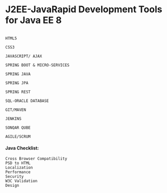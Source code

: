 # J2EE-JavaRapid Development Tools for Java EE 8

```

HTML5 

CSS3

JAVASCRIPT/ AJAX

SPRING BOOT & MICRO-SERVICES

SPRING JAVA

SPRING JPA

SPRING REST

SQL-ORACLE DATABASE

GIT/MAVEN

JENKINS

SONQAR QUBE

AGILE/SCRUM 

```

 #### Java Checklist:
```
Cross Browser Compatibility
PSD to HTML
Localization
Performance
Security
W3C Validation
Design

```

